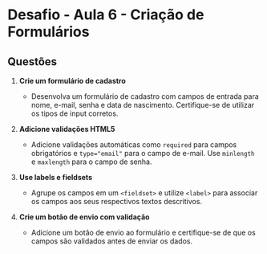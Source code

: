 # Desafio - Aula 6 - Criação de Formulários

## Questões

1. **Crie um formulário de cadastro**  
   - Desenvolva um formulário de cadastro com campos de entrada para nome, e-mail, senha e data de nascimento. Certifique-se de utilizar os tipos de input corretos.

2. **Adicione validações HTML5**  
   - Adicione validações automáticas como `required` para campos obrigatórios e `type="email"` para o campo de e-mail. Use `minlength` e `maxlength` para o campo de senha.

3. **Use labels e fieldsets**  
   - Agrupe os campos em um `<fieldset>` e utilize `<label>` para associar os campos aos seus respectivos textos descritivos.

4. **Crie um botão de envio com validação**  
   - Adicione um botão de envio ao formulário e certifique-se de que os campos são validados antes de enviar os dados.
